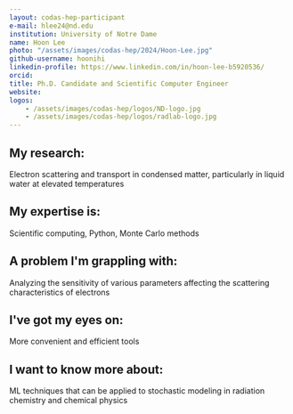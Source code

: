 ```yaml
---
layout: codas-hep-participant
e-mail: hlee24@nd.edu
institution: University of Notre Dame
name: Hoon Lee
photo: "/assets/images/codas-hep/2024/Hoon-Lee.jpg"
github-username: hoonihi
linkedin-profile: https://www.linkedin.com/in/hoon-lee-b5920536/
orcid:
title: Ph.D. Candidate and Scientific Computer Engineer
website:
logos:
    - /assets/images/codas-hep/logos/ND-logo.jpg
    - /assets/images/codas-hep/logos/radlab-logo.jpg
---
```


## My research:
Electron scattering and transport in condensed matter, particularly in liquid water at elevated temperatures

## My expertise is:
Scientific computing, Python, Monte Carlo methods

## A problem I'm grappling with:
Analyzing the sensitivity of various parameters affecting the scattering characteristics of electrons

## I've got my eyes on:
More convenient and efficient tools

## I want to know more about:
ML techniques that can be applied to stochastic modeling in radiation chemistry and chemical physics